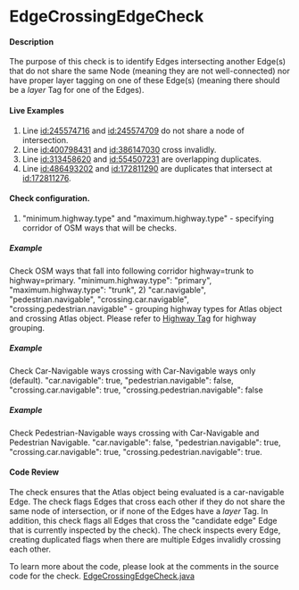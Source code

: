 # EdgeCrossingEdgeCheck

#### Description

The purpose of this check is to identify Edges intersecting another Edge(s) that do not share the same Node (meaning they are not well-connected) nor have proper layer tagging on one of these Edge(s) (meaning there should be a _layer_ Tag for one of the Edges).

#### Live Examples

1. Line [id:245574716](https://www.openstreetmap.org/way/245574716) and [id:245574709](https://www.openstreetmap.org/way/245574709) do not share a node of intersection.
2. Line [id:400798431](https://www.openstreetmap.org/way/400798431) and [id:386147030](https://www.openstreetmap.org/way/386147030) cross invalidly.
3. Line [id:313458620](https://www.openstreetmap.org/way/313458620) and [id:554507231](https://www.openstreetmap.org/way/554507231) are overlapping duplicates.
4. Line [id:486493202](https://www.openstreetmap.org/way/486493202) and [id:172811290](https://www.openstreetmap.org/way/172811290) are duplicates that intersect at [id:172811276](https://www.openstreetmap.org/way/172811276).

#### Check configuration.
1) "minimum.highway.type" and "maximum.highway.type" - specifying corridor of OSM ways that will be checks.
##### Example 
Check OSM ways that fall into following corridor highway=trunk to highway=primary.
"minimum.highway.type": "primary",
"maximum.highway.type": "trunk",
2) "car.navigable", "pedestrian.navigable", "crossing.car.navigable", "crossing.pedestrian.navigable" - grouping highway types for Atlas object and crossing Atlas object. 
Please refer to [Highway Tag](https://github.com/osmlab/atlas/blob/dev/src/main/java/org/openstreetmap/atlas/tags/HighwayTag.java) for highway grouping.
##### Example 
Check Car-Navigable ways crossing with Car-Navigable ways only (default).
"car.navigable": true,
"pedestrian.navigable": false,
"crossing.car.navigable": true,
"crossing.pedestrian.navigable": false
##### Example
Check Pedestrian-Navigable ways crossing with Car-Navigable and Pedestrian Navigable.
"car.navigable": false,
"pedestrian.navigable": true,
"crossing.car.navigable": true,
"crossing.pedestrian.navigable": true.

#### Code Review

The check ensures that the Atlas object being evaluated is a car-navigable Edge. The check flags Edges that cross each other if they do not share the same node of intersection, or if none of the Edges have a _layer_ Tag. In addition, this check flags all Edges that cross the "candidate edge" Edge that is currently inspected by the check). The check inspects every Edge, creating duplicated flags when there are multiple Edges invalidly crossing each other.

To learn more about the code, please look at the comments in the source code for the check.
[EdgeCrossingEdgeCheck.java](../../src/main/java/org/openstreetmap/atlas/checks/validation/intersections/EdgeCrossingEdgeCheck.java)